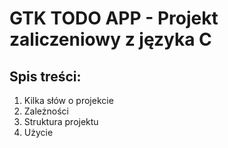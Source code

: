# GTK TODO APP - Projekt zaliczeniowy z języka C

## Spis treści:
1. Kilka słów o projekcie
2. Zależności
3. Struktura projektu
4. Użycie
